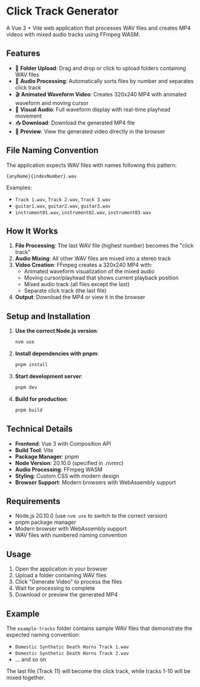 # Click Track Generator

A Vue 3 + Vite web application that processes WAV files and creates MP4 videos with mixed audio tracks using FFmpeg WASM.

## Features

- 📁 **Folder Upload**: Drag and drop or click to upload folders containing WAV files
- 🎵 **Audio Processing**: Automatically sorts files by number and separates click track
- 🎬 **Animated Waveform Video**: Creates 320x240 MP4 with animated waveform and moving cursor
- 🎨 **Visual Audio**: Full waveform display with real-time playhead movement
- 📥 **Download**: Download the generated MP4 file
- 🎥 **Preview**: View the generated video directly in the browser

## File Naming Convention

The application expects WAV files with names following this pattern:
```
{anyName}{indexNumber}.wav
```

Examples:
- `Track 1.wav`, `Track 2.wav`, `Track 3.wav`
- `guitar1.wav`, `guitar2.wav`, `guitar3.wav`
- `instrument01.wav`, `instrument02.wav`, `instrument03.wav`

## How It Works

1. **File Processing**: The last WAV file (highest number) becomes the "click track"
2. **Audio Mixing**: All other WAV files are mixed into a stereo track
3. **Video Creation**: FFmpeg creates a 320x240 MP4 with:
   - Animated waveform visualization of the mixed audio
   - Moving cursor/playhead that shows current playback position
   - Mixed audio track (all files except the last)
   - Separate click track (the last file)
4. **Output**: Download the MP4 or view it in the browser

## Setup and Installation

1. **Use the correct Node.js version**:
   ```bash
   nvm use
   ```

2. **Install dependencies with pnpm**:
   ```bash
   pnpm install
   ```

3. **Start development server**:
   ```bash
   pnpm dev
   ```

4. **Build for production**:
   ```bash
   pnpm build
   ```

## Technical Details

- **Frontend**: Vue 3 with Composition API
- **Build Tool**: Vite
- **Package Manager**: pnpm
- **Node Version**: 20.10.0 (specified in .nvmrc)
- **Audio Processing**: FFmpeg WASM
- **Styling**: Custom CSS with modern design
- **Browser Support**: Modern browsers with WebAssembly support

## Requirements

- Node.js 20.10.0 (use `nvm use` to switch to the correct version)
- pnpm package manager
- Modern browser with WebAssembly support
- WAV files with numbered naming convention

## Usage

1. Open the application in your browser
2. Upload a folder containing WAV files
3. Click "Generate Video" to process the files
4. Wait for processing to complete
5. Download or preview the generated MP4

## Example

The `example-tracks` folder contains sample WAV files that demonstrate the expected naming convention:
- `Domestic Synthetic Death Horns Track 1.wav`
- `Domestic Synthetic Death Horns Track 2.wav`
- ... and so on

The last file (Track 11) will become the click track, while tracks 1-10 will be mixed together.
